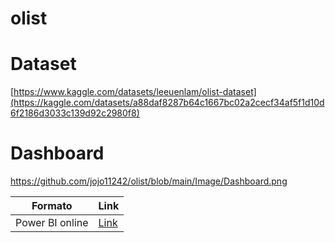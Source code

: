 # olist

# Dataset
[https://www.kaggle.com/datasets/leeuenlam/olist-dataset](https://kaggle.com/datasets/a88daf8287b64c1667bc02a2cecf34af5f1d10d6f2186d3033c139d92c2980f8)

# Dashboard
https://github.com/jojo11242/olist/blob/main/Image/Dashboard.png


| Formato | Link |
|--|--|
|Power BI online|[Link](https://app.powerbi.com/view?r=eyJrIjoiMTdkZTRmZDEtZDIxZC00OWIzLTk2MzUtNmM1ZjE1MDE1ODBmIiwidCI6IjAwMjI5Mzg5LTNkYjYtNDdhNS04MTE5LTIzNjVhNzk1YTZlZSIsImMiOjEwfQ%3D%3D)|
